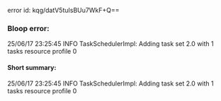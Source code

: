 error id: kqg/datV5tuIsBUu7WkF+Q==
### Bloop error:

25/06/17 23:25:45 INFO TaskSchedulerImpl: Adding task set 2.0 with 1 tasks resource profile 0
#### Short summary: 

25/06/17 23:25:45 INFO TaskSchedulerImpl: Adding task set 2.0 with 1 tasks resource profile 0